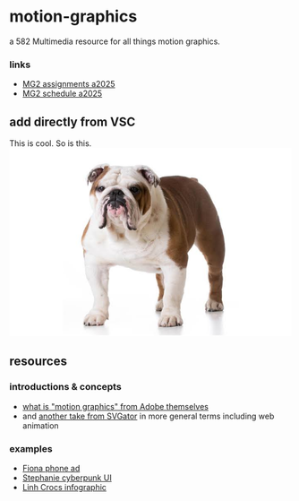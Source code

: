 # motion-graphics
a 582 Multimedia resource for all things motion graphics.

### links
  - [MG2 assignments a2025](/mg2-assignments-a2025.md)
  - [MG2 schedule a2025](/mg2-schedule-a2025.md)

## add directly from VSC
This is cool. So is this.
![this is a bulldog](/images/bulldog.jpg)

## resources
### introductions & concepts
  - [what is "motion graphics" from Adobe themselves](https://www.adobe.com/uk/creativecloud/animation/discover/motion-graphics.html)
  - and [another take from SVGator](https://www.svgator.com/blog/motion-design-basics-guide/) in more general terms including web animation


### examples
  - [Fiona phone ad](https://youtu.be/v0b9tmwfK9s)
  - [Stephanie cyberpunk UI](https://youtu.be/b8RWat82WtU)
  - [Linh Crocs infographic](https://youtu.be/ioxyoVER_Fk)